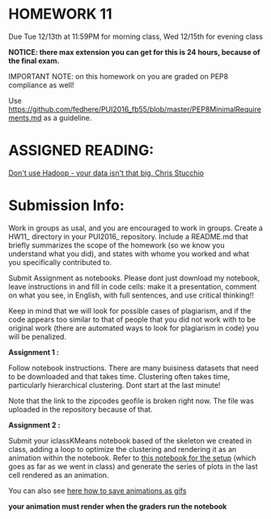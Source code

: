 # HOMEWORK 11 
Due Tue 12/13th at 11:59PM for morning class, Wed 12/15th for evening class


**NOTICE: there max extension you can get for this is 24 hours, because of the final exam.**

IMPORTANT NOTE: on this homework on you are graded on PEP8 compliance as well!

Use https://github.com/fedhere/PUI2016_fb55/blob/master/PEP8MinimalRequirements.md as a guideline.


# ASSIGNED READING:

[Don't use Hadoop - your data isn't that big, Chris Stucchio](https://www.chrisstucchio.com/blog/2013/hadoop_hatred.html)


# Submission Info:

Work in groups as usal, and you are encouraged to work in groups. Create a HW11_ directory in your PUI2016_ repository. Include a README.md that briefly summarizes the scope of the homework (so we know you understand what you did), and states with whome you worked and what you specifically contributed to.

Submit Assignment as notebooks. Please dont just download my notebook, leave instructions in and fill in code cells: make it a presentation, comment on what you see, in English, with full sentences, and use critical thinking!!

Keep in mind that we will look for possible cases of plagiarism, and if the code appears too similar to that of people that you did not work with to be original work (there are automated ways to look for plagiarism in code) you will be penalized.

**Assignment 1 :**


Follow notebook instructions. There are many buisiness datasets that need to be downloaded and that takes time. Clustering often takes time, particularly hierarchical clustering. Dont start at the last minute!

Note that the link to the zipcodes geofile is broken right now. The file was uploaded in the repository because of that.


**Assignment 2 :**

Submit your iclassKMeans notebook based of the skeleton we created in class, adding a loop to optimize the clustering and rendering it as an animation within the notebook. 
Refer to [this notebook for the setup](https://github.com/fedhere/PUI2017_fb55/blob/master/Lab11_fb55/inclassKmeans2017AM-partial.ipynb) (which goes as far as we went in class) and generate the series of plots in the last cell rendered as an animation. 

You can also see [here how to save animations as gifs](https://github.com/fedhere/PUI2017_fb55/blob/master/Lab11_fb55/animationExample.ipynb)

**your animation must render when the graders run the notebook**

